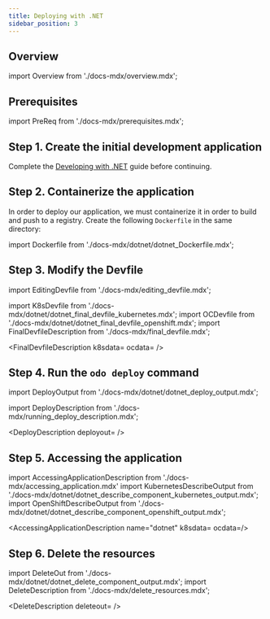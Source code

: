 ```yaml
---
title: Deploying with .NET
sidebar_position: 3
---
```


## Overview

import Overview from './docs-mdx/overview.mdx';

<Overview/>

## Prerequisites

import PreReq from './docs-mdx/prerequisites.mdx';

<PreReq/>

## Step 1. Create the initial development application

Complete the [Developing with .NET](/docs/user-guides/quickstart/dotnet) guide before continuing.

## Step 2. Containerize the application

In order to deploy our application, we must containerize it in order to build and push to a registry. Create the following `Dockerfile` in the same directory:

import Dockerfile from './docs-mdx/dotnet/dotnet_Dockerfile.mdx';

<Dockerfile />

## Step 3. Modify the Devfile

import EditingDevfile from './docs-mdx/editing_devfile.mdx';

<EditingDevfile name="dotnet" port="8080"/>

import K8sDevfile from './docs-mdx/dotnet/dotnet_final_devfile_kubernetes.mdx';
import OCDevfile from './docs-mdx/dotnet/dotnet_final_devfile_openshift.mdx';
import FinalDevfileDescription from './docs-mdx/final_devfile.mdx';

<FinalDevfileDescription k8sdata=<K8sDevfile /> ocdata=<OCDevfile /> />


## Step 4. Run the `odo deploy` command

import DeployOutput from './docs-mdx/dotnet/dotnet_deploy_output.mdx';

import DeployDescription from './docs-mdx/running_deploy_description.mdx';

<DeployDescription deployout=<DeployOutput /> />


## Step 5. Accessing the application

import AccessingApplicationDescription from './docs-mdx/accessing_application.mdx'
import KubernetesDescribeOutput from './docs-mdx/dotnet/dotnet_describe_component_kubernetes_output.mdx';
import OpenShiftDescribeOutput from './docs-mdx/dotnet/dotnet_describe_component_openshift_output.mdx';

<AccessingApplicationDescription name="dotnet" k8sdata=<KubernetesDescribeOutput /> ocdata=<OpenShiftDescribeOutput />/>

## Step 6. Delete the resources

import DeleteOut from './docs-mdx/dotnet/dotnet_delete_component_output.mdx';
import DeleteDescription from './docs-mdx/delete_resources.mdx';

<DeleteDescription deleteout=<DeleteOut /> />